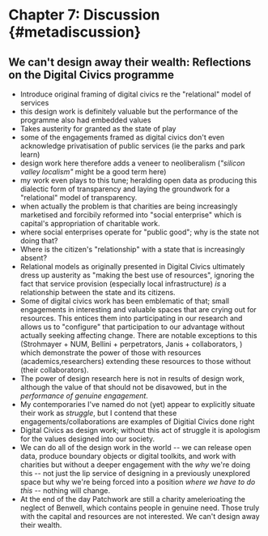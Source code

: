 Chapter 7: Discussion {#metadiscussion}
=======================================

We can't design away their wealth: Reflections on the Digital Civics programme
------------------------------------------------------------------------------
+ Introduce original framing of digital civics re the "relational" model of services
+ this design work is definitely valuable but the performance of the programme also had embedded values
+ Takes austerity for granted as the state of play
+ some of the engagements framed as digital civics don't even acknowledge privatisation of public services (ie the parks and park learn)
+ design work here therefore adds a veneer to neoliberalism (*"silicon valley localism"* might be a good term here)
+ my work even plays to this tune; heralding open data as producing this dialectic form of transparency and laying the groundwork for a "relational" model of transparency.
+ when actually the problem is that charities are being increasingly marketised and forcibily reformed into "social enterprise" which is capital's appropriation of charitable work.
+ where social enterprises operate for "public good"; why is the state not doing that?
+ Where is the citizen's "relationship" with a state that is increasingly absent?
+ Relational models as originally presented in Digital Civics ultimately dress up austerity as "making the best use of resources", ignoring the fact that service provision (especially local infrastructure) *is* a relationship between the state and its citizens.
+ Some of digital civics work has been emblematic of that; small engagements in interesting and valuable spaces that are crying out for resources.  This entices them into participating in our research and allows us to "configure" that participation to our advantage without actually seeking affecting change. There are notable exceptions to this (Strohmayer + NUM, Bellini + perpetrators, Janis + collaborators, ) which demonstrate the power of those with resources (academics,researchers) extending these resources to those without (their collaborators).
+ The power of design research here is not in results of design work, although the value of that should not be disavowed, but in the *performance of genuine engagement*.
+ My contemporaries I've named do not (yet) appear to explicitly situate their work as *struggle*, but I contend that these engagements/collaborations are examples of Digitial Civics done right
+ Digital Civics as design work; without this act of struggle it is apologism for the values designed into our society.
+ We can do all of the design work in the world -- we can release open data, produce boundary objects or digital toolkits, and work with charities but without a deeper engagement with the *why* we're doing this -- not just the lip service of designing in a previously unexplored space but why we're being forced into a position *where we have to do this* -- nothing will change.
+ At the end of the day Patchwork are still a charity amelerioating the neglect of Benwell, which contains people in genuine need. Those truly with the capital and resources are not interested. We can't design away their wealth.
